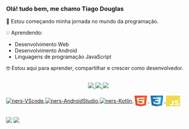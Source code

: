 ### Olá! tudo bem, me chamo Tiago Douglas 

🌱 Estou começando minha jornada no mundo da programação.

💡 Aprendendo:
- Desenvolvimento Web
- Desenvolvimento Android
- Linguagens de programação JavaScript

🤓 Estou aqui para aprender, compartilhar e crescer como desenvolvedor.
##
<div align="center">
  <a href="https://github.com/Ty-Neres">
  <img height="180em" src="https://github-readme-stats.vercel.app/api?username=TiagoDouglas&show_icons=true&theme=github_dark&hide_border=true&include_all_commits=true&count_private=true"/>
  <img height="180em" src="https://github-readme-stats.vercel.app/api/top-langs/?username=TiagoDouglas&layout=donut&langs_count=6&theme=github_dark&hide_border=true"/>
   <img height="180em" src="https://github-readme-streak-stats.herokuapp.com?user=TiagoDouglas&theme=github_dark_blue&hide_border=true&locale=pt_BR&date_format=j%20M%5B%20Y%5D&card_width=490)](https://git.io/streak-stats"/>  
</div>

    
            
          
<div style="display: inline_block"><br>           
  <img align="center" alt="ners-VScode" height="30" width="40" src="https://cdn.jsdelivr.net/gh/devicons/devicon/icons/vscode/vscode-original.svg" />
  <img align="center" alt="ners-AndroidStudio" height="30" width="40" src="https://cdn.jsdelivr.net/gh/devicons/devicon/icons/androidstudio/androidstudio-original.svg"/>
  <img align="center" alt="ners-Kotlin" height="30" width="40" src="https://cdn.jsdelivr.net/gh/devicons/devicon/icons/kotlin/kotlin-original.svg" />
  <img align="center" alt="ners-HTML" height="30" width="40" src="https://raw.githubusercontent.com/devicons/devicon/master/icons/html5/html5-original.svg">
  <img align="center" alt="ners-CSS" height="30" width="40" src="https://raw.githubusercontent.com/devicons/devicon/master/icons/css3/css3-original.svg">
  <img align="center" alt="ners-JS" height="30" width="40" src="https://raw.githubusercontent.com/devicons/devicon/master/icons/javascript/javascript-plain.svg">            
</div>

##

<div> 
 <a href = "mailto:neres70off@gmail.com"><img src="https://img.shields.io/badge/Gmail-D14836?style=for-the-badge&logo=gmail&logoColor=white" target="_blank"></a>
<a href="https://www.linkedin.com/in/douglas-neres-74b543241/" target="_blank"><img src="https://img.shields.io/badge/-LinkedIn-%230077B5?style=for-the-badge&logo=linkedin&logoColor=white" target="_blank"></a>
</div>


